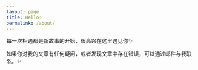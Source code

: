 ```yaml
---
layout: page
title: Hello✨
permalink: /about/
---
```



每一次相遇都是新故事的开始，很高兴在这里遇见你✨

如果你对我的文章有任何疑问，或者发现文章中存在错误，可以通过邮件与我联系。✨
